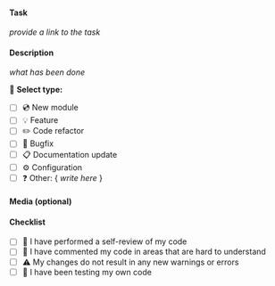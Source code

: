 #### Task
*provide a link to the task*

#### Description

*what has been done*

🤔 **Select type:**
- [ ] 💿 New module
- [ ] 💡 Feature
- [ ] ✏️ Code refactor
- [ ] 🐛 Bugfix
- [ ] 📋 Documentation update
- [ ] ⚙️ Configuration
- [ ] ❓ Other: { *write here* }

#### Media (optional)

#### Checklist
- [ ] 👀 I have performed a self-review of my code
- [ ] 💭 I have commented my code in areas that are hard to understand
- [ ] ⚠️ My changes do not result in any new warnings or errors
- [ ] 🎯 I have been testing my own code
